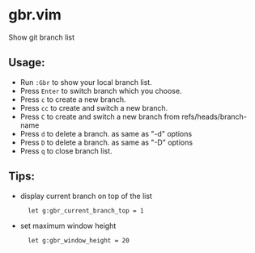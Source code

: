 # gbr.vim

Show git branch list

## Usage:

* Run `:Gbr` to show your local branch list.
* Press `Enter` to switch branch which you choose.
* Press `c` to create a new branch.
* Press `cc` to create and switch a new branch.
* Press `C` to create and switch a new branch from refs/heads/branch-name
* Press `d` to delete a branch. as same as "-d" options
* Press `D` to delete a branch. as same as "-D" options
* Press `q` to close branch list.

## Tips:

* display current branch on top of the list

        let g:gbr_current_branch_top = 1

* set maximum window height

        let g:gbr_window_height = 20

